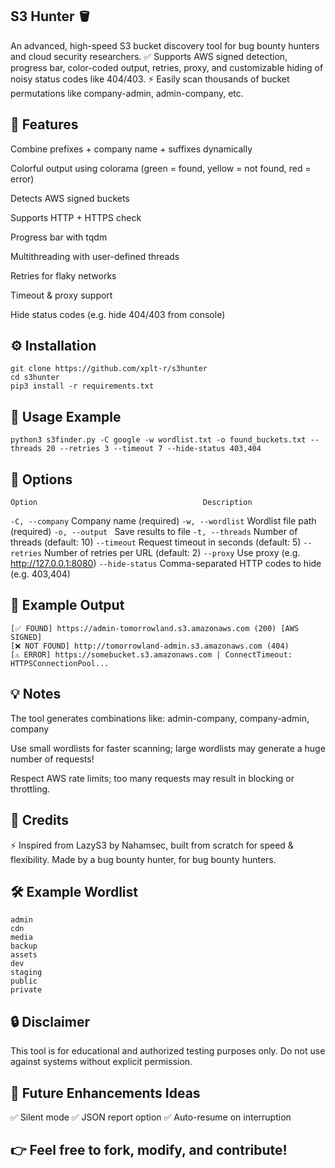 ## S3 Hunter 🪣
An advanced, high-speed S3 bucket discovery tool for bug bounty hunters and cloud security researchers.
✅ Supports AWS signed detection, progress bar, color-coded output, retries, proxy, and customizable hiding of noisy status codes like 404/403.
⚡ Easily scan thousands of bucket permutations like company-admin, admin-company, etc.

## 🚀 Features
Combine prefixes + company name + suffixes dynamically

Colorful output using colorama (green = found, yellow = not found, red = error)

Detects AWS signed buckets

Supports HTTP + HTTPS check

Progress bar with tqdm

Multithreading with user-defined threads

Retries for flaky networks

Timeout & proxy support

Hide status codes (e.g. hide 404/403 from console)

## ⚙️ Installation
```
git clone https://github.com/xplt-r/s3hunter
cd s3hunter
pip3 install -r requirements.txt
```
## 📝 Usage Example
```
python3 s3finder.py -C google -w wordlist.txt -o found_buckets.txt --threads 20 --retries 3 --timeout 7 --hide-status 403,404
```
## 📌 Options
    Option	                                   Description
```-C, --company```	                  Company name (required)
```-w, --wordlist```	              Wordlist file path (required)
```-o, --output	```                   Save results to file
```-t, --threads```	               Number of threads (default: 10)
```--timeout```	                Request timeout in seconds (default: 5)
```--retries```	                 Number of retries per URL (default: 2)
```--proxy```	                   Use proxy (e.g. http://127.0.0.1:8080)
```--hide-status```	        Comma-separated HTTP codes to hide (e.g. 403,404)

## 🌟 Example Output
```
[✅ FOUND] https://admin-tomorrowland.s3.amazonaws.com (200) [AWS SIGNED]
[❌ NOT FOUND] http://tomorrowland-admin.s3.amazonaws.com (404)
[⚠️ ERROR] https://somebucket.s3.amazonaws.com | ConnectTimeout: HTTPSConnectionPool...
```
## 💡 Notes
The tool generates combinations like:
admin-company, company-admin, company

Use small wordlists for faster scanning; large wordlists may generate a huge number of requests!

Respect AWS rate limits; too many requests may result in blocking or throttling.

## 👑 Credits
⚡ Inspired from LazyS3 by Nahamsec, built from scratch for speed & flexibility.
Made by a bug bounty hunter, for bug bounty hunters.

## 🛠 Example Wordlist
```
admin
cdn
media
backup
assets
dev
staging
public
private
```
## 🔒 Disclaimer
This tool is for educational and authorized testing purposes only.
Do not use against systems without explicit permission.

## 📌 Future Enhancements Ideas
✅ Silent mode
✅ JSON report option
✅ Auto-resume on interruption

## 👉 Feel free to fork, modify, and contribute!
